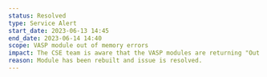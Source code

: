 ```yaml
---
status: Resolved
type: Service Alert
start_date: 2023-06-13 14:45
end_date: 2023-06-14 14:40
scope: VASP module out of memory errors
impact: The CSE team is aware that the VASP modules are returning "Out of memory" errors with some kinds of simulations.
reason: Module has been rebuilt and issue is resolved.
---
```

